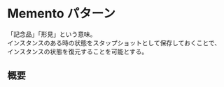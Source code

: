 # Memento パターン
「記念品」「形見」という意味。  
インスタンスのある時の状態をスタップショットとして保存しておくことで、  
インスタンスの状態を復元することを可能とする。  

## 概要
